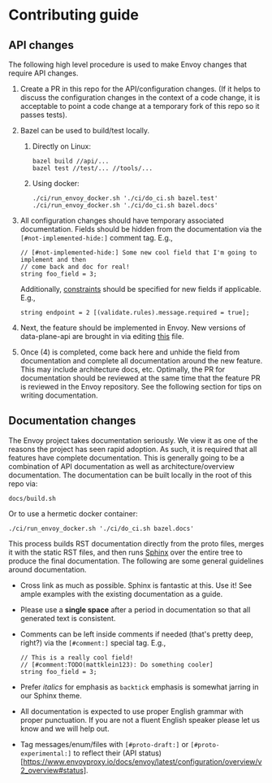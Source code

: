 # Contributing guide

## API changes

The following high level procedure is used to make Envoy changes that require API changes.

1. Create a PR in this repo for the API/configuration changes. (If it helps to discuss the
   configuration changes in the context of a code change, it is acceptable to point a code
   change at a temporary fork of this repo so it passes tests).
2. Bazel can be used to build/test locally.
   1. Directly on Linux:

      ```
      bazel build //api/...
      bazel test //test/... //tools/...
      ```

   2. Using docker:

      ```
      ./ci/run_envoy_docker.sh './ci/do_ci.sh bazel.test'
      ./ci/run_envoy_docker.sh './ci/do_ci.sh bazel.docs'
      ```
3. All configuration changes should have temporary associated documentation. Fields should be
   hidden from the documentation via the `[#not-implemented-hide:]` comment tag. E.g.,

   ```
   // [#not-implemented-hide:] Some new cool field that I'm going to implement and then
   // come back and doc for real!
   string foo_field = 3;
   ```

   Additionally, [constraints](https://github.com/lyft/protoc-gen-validate/blob/master/README.md)
   should be specified for new fields if applicable. E.g.,

   ```
   string endpoint = 2 [(validate.rules).message.required = true];
   ```

4. Next, the feature should be implemented in Envoy. New versions of data-plane-api are brought
   in via editing [this](https://github.com/envoyproxy/envoy/blob/master/bazel/repository_locations.bzl)
   file.
5. Once (4) is completed, come back here and unhide the field from documentation and complete all
   documentation around the new feature. This may include architecture docs, etc. Optimally, the
   PR for documentation should be reviewed at the same time that the feature PR is reviewed in
   the Envoy repository. See the following section for tips on writing documentation.

## Documentation changes

The Envoy project takes documentation seriously. We view it as one of the reasons the project has
seen rapid adoption. As such, it is required that all features have complete documentation. This is
generally going to be a combination of API documentation as well as architecture/overview
documentation. The documentation can be built locally in the root of this repo via:

```
docs/build.sh
```

Or to use a hermetic docker container:

```
./ci/run_envoy_docker.sh './ci/do_ci.sh bazel.docs'
```

This process builds RST documentation directly from the proto files, merges it with the static RST
files, and then runs [Sphinx](http://www.sphinx-doc.org/en/stable/rest.html) over the entire tree to
produce the final documentation. The following are some general guidelines around documentation.

* Cross link as much as possible. Sphinx is fantastic at this. Use it! See ample examples with the
  existing documentation as a guide.
* Please use a **single space** after a period in documentation so that all generated text is
  consistent.
* Comments can be left inside comments if needed (that's pretty deep, right?) via the `[#comment:]`
  special tag. E.g.,

  ```
  // This is a really cool field!
  // [#comment:TODO(mattklein123): Do something cooler]
  string foo_field = 3;
  ```

* Prefer *italics* for emphasis as `backtick` emphasis is somewhat jarring in our Sphinx theme.
* All documentation is expected to use proper English grammar with proper punctuation. If you are
  not a fluent English speaker please let us know and we will help out.
* Tag messages/enum/files with `[#proto-draft:]` or `[#proto-experimental:]` to
  reflect their (API
  status)[https://www.envoyproxy.io/docs/envoy/latest/configuration/overview/v2_overview#status].
